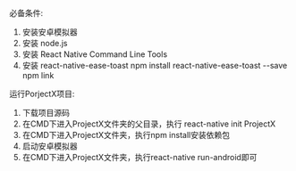 必备条件:
1. 安装安卓模拟器
2. 安装 node.js
3. 安装 React Native Command Line Tools
4. 安装 react-native-ease-toast
	npm install react-native-ease-toast --save
	npm link

运行PorjectX项目:
1. 下载项目源码
2. 在CMD下进入ProjectX文件夹的父目录，执行 react-native init ProjectX
3. 在CMD下进入ProjectX文件夹，执行npm install安装依赖包
4. 启动安卓模拟器
5. 在CMD下进入ProjectX文件夹，执行react-native run-android即可